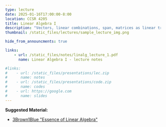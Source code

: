 ```yaml
---
type: lecture
date: 2025-01-16T17:00:00-8:00
location: CCSR 4205
title: Linear Algebra I
description: "Vectors, linear combinations, span, matrices as linear transformations, matrix multiplication, determinants."
thumbnail: /static_files/lectures/sample_lecture_img.png

hide_from_announcments: true

links: 
    - url: /static_files/notes/linalg_lecture_1.pdf
      name: Linear Algebra I - lecture notes

#links: 
#    - url: /static_files/presentations/lec.zip
#      name: notes
#    - url: /static_files/presentations/code.zip
#      name: codes
#    - url: https://google.com
#      name: slides
---
```

**Suggested Material:**
- [3Brown1Blue "Essence of Linear Algebra"](https://youtube.com/playlist?list=PLZHQObOWTQDPD3MizzM2xVFitgF8hE_ab)
